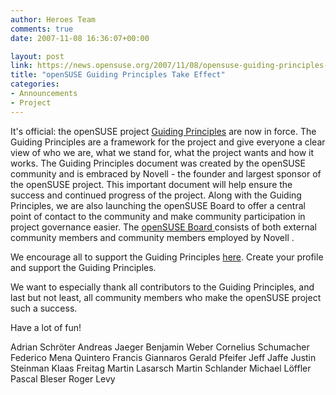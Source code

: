 ```yaml
---
author: Heroes Team
comments: true
date: 2007-11-08 16:36:07+00:00

layout: post
link: https://news.opensuse.org/2007/11/08/opensuse-guiding-principles-take-effect/
title: "openSUSE Guiding Principles Take Effect"
categories:
- Announcements
- Project
---
```

It's official: the openSUSE project [Guiding Principles](http://en.opensuse.org/Guiding_Principles) are now in force. The Guiding Principles are a framework for the project and give everyone a clear view of who we are, what we stand for, what the project wants and how it works. The Guiding Principles document was created by the openSUSE community and is embraced by Novell - the founder and largest sponsor of the openSUSE project. This important document will help ensure the success and continued progress of the project. Along with the Guiding Principles, we are also launching the openSUSE Board to offer a central point of contact to the community and make community participation in project governance easier. The [ openSUSE Board ](http://en.opensuse.org/Board) consists of both external community members and community members employed by Novell . 

We encourage all to support the Guiding Principles [ here](https://users.opensuse.org/ ). Create your profile and support the Guiding Principles. 

We want to especially thank all contributors to the Guiding Principles, and last but not least, all community members who make the openSUSE project such a success. 

Have a lot of fun! 

Adrian Schröter 
Andreas Jaeger 
Benjamin Weber 
Cornelius Schumacher 
Federico Mena Quintero 
Francis Giannaros 
Gerald Pfeifer 
Jeff Jaffe 
Justin Steinman 
Klaas Freitag 
Martin Lasarsch 
Martin Schlander 
Michael Löffler 
Pascal Bleser 
Roger Levy 		
